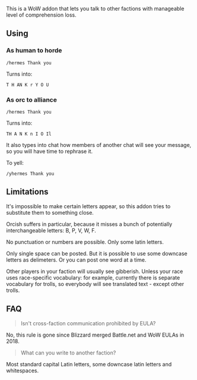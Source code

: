 This is a WoW addon that lets you talk to other factions with manageable level of comprehension loss.

## Using
### As human to horde
```
/hermes Thank you
```
Turns into:
```
T H AN K r Y O U
```
### As orc to alliance
```
/hermes Thank you
```
Turns into:
```
TH A N K n I O Il
```
It also types into chat how members of another chat will see your message, so you will have time to rephrase it.

To yell:
```
/yhermes Thank you
```

## Limitations
It's impossible to make certain letters appear, so this addon tries to substitute them to something close.

Orcish suffers in particular, because it misses a bunch of potentially interchangeable letters: B, P, V, W, F.

No punctuation or numbers are possible. Only some latin letters.

Only single space can be posted. But it is possible to use some downcase letters as delimeters. Or you can post one word at a time.

Other players in your faction will usually see gibberish. Unless your race uses race-specific vocabulary: for example, currently there is separate vocabulary for trolls, so everybody will see translated text - except other trolls.

## FAQ
> Isn't cross-faction communication prohibited by EULA?

No, this rule is gone since Blizzard merged Battle.net and WoW EULAs in 2018.

> What can you write to another faction?

Most standard capital Latin letters, some downcase latin letters and whitespaces.
